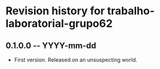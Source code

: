 # Revision history for trabalho-laboratorial-grupo62

## 0.1.0.0  -- YYYY-mm-dd

* First version. Released on an unsuspecting world.
